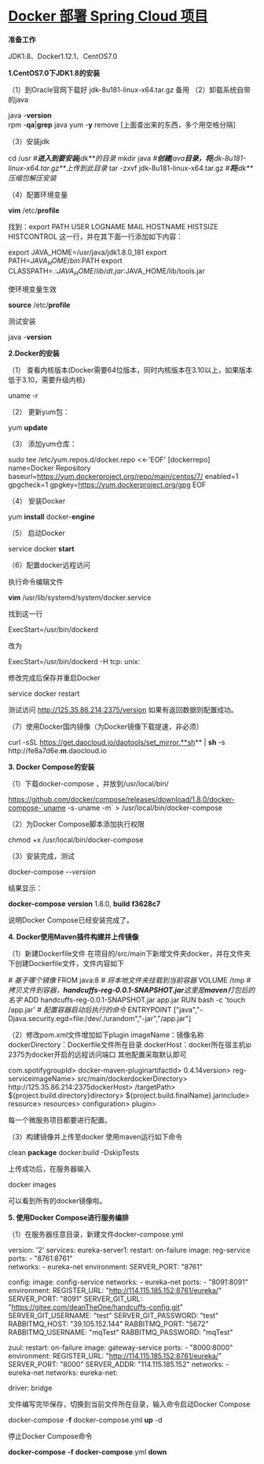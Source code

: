 # [ Docker 部署 Spring Cloud 项目](https://www.cnblogs.com/d102601560/p/12883271.html)

**准备工作**

JDK1.8、Docker1.12.1、CentOS7.0

**1.CentOS7.0下JDK1.8的安装**

（1）到Oracle官网下载好 jdk-8u181-linux-x64.tar.gz 备用
（2）卸载系统自带的java

java -**version**      
rpm -**qa**|**grep** java
yum -**y** remove [上面查出来的东西，多个用空格分隔]

（3）安装jdk

cd /usr *#**进入到要安装**jdk**的目录*
mkdir java *#**创建**java**目录，将**jdk-8u181-linux-x64.tar.gz**上传到此目录*
tar -zxvf jdk-8u181-linux-x64.tar.gz *#**将**jdk**压缩包解压安装*

（4）配置环境变量

**vim** /etc/**profile**

找到：export PATH USER LOGNAME MAIL HOSTNAME HISTSIZE HISTCONTROL 这一行，并在其下面一行添加如下内容：

export JAVA_HOME=/usr/java/jdk1.8.0_181
export PATH=$JAVA_HOME/bin:$PATH
export CLASSPATH=.:$JAVA_HOME/lib/dt.jar:$JAVA_HOME/lib/tools.jar

使环境变量生效

**source** /etc/**profile**

测试安装

java -**version**

 

**2.Docker的安装**

 

（1） 查看内核版本(Docker需要64位版本，同时内核版本在3.10以上，如果版本低于3.10，需要升级内核)

uname -r

（2） 更新yum包：

yum **update**

（3） 添加yum仓库：

sudo tee /etc/yum.repos.d/docker.repo <<-'EOF'
[dockerrepo]
name=Docker Repository
baseurl=https://yum.dockerproject.org/repo/main/centos/7/
enabled=1
gpgcheck=1
gpgkey=https://yum.dockerproject.org/gpg
EOF

（4） 安装Docker

yum **install** docker-**engine**

（5） 启动Docker

service docker **start**

（6）配置docker远程访问

执行命令编辑文件

**vim** /usr/lib/systemd/system/docker.service

找到这一行

ExecStart=/usr/bin/dockerd

改为 

ExecStart=/usr/bin/dockerd -H tcp:
 unix:

修改完成后保存并重启Docker

service docker restart

测试访问 http://125.35.86.214:2375/version 如果有返回数据则配置成功。

（7）使用Docker国内镜像（为Docker镜像下载提速，非必须）

curl -sSL https://get.daocloud.io/daotools/set_mirror.**sh** | **sh** -s
http://fe8a7d6e.**m**.daocloud.io

 

**3. Docker Compose的安装**

（1）下载docker-compose ，并放到/usr/local/bin/

https://github.com/docker/compose/releases/download/1.8.0/docker-compose-`uname
-s`-`uname -m` > /usr/local/bin/docker-compose

（2）为Docker Compose脚本添加执行权限

chmod +x /usr/local/bin/docker-compose

（3）安装完成，测试

docker-compose *--version*

结果显示：

**docker-compose** **version** 1.8.0, **build** **f3628c7**

说明Docker Compose已经安装完成了。

**4. Docker使用Maven插件构建并上传镜像**

（1）新建Dockerfile文件
在项目的/src/main下新增文件夹docker，并在文件夹下创建Dockerfile文件，文件内容如下

*#* *基于哪个镜像*
FROM java:8
*#* *将本地文件夹挂载到当前容器*
VOLUME /tmp
*#* *拷贝文件到容器，**handcuffs-reg-0.0.1-SNAPSHOT.jar**这里是**maven**打包后的名字*
ADD handcuffs-reg-0.0.1-SNAPSHOT.jar app.jar
RUN bash -c 'touch /app.jar'
*#* *配置容器启动后执行的命令*
ENTRYPOINT ["java","-Djava.security.egd=file:/dev/./urandom","-jar","/app.jar"]

（2）修改pom.xml文件增加如下plugin
imageName：镜像名称
dockerDirectory：Dockerfile文件所在目录
dockerHost：docker所在宿主机ip 2375为docker开启的远程访问端口
其他配置采取默认即可

<plugin>
  <groupId>com.spotifygroupId>
  <artifactId>docker-maven-pluginartifactId>
  <version>0.4.14version>
  <configuration>
    <imageName>reg-serviceimageName>
    <dockerDirectory>src/main/dockerdockerDirectory>
     <dockerHost>http://125.35.86.214:2375dockerHost>
      <resources>
        <resource>
          <targetPath>/targetPath>
          <directory>${project.build.directory}directory>
          <include>${project.build.finalName}.jarinclude>
        resource>
      resources>
  configuration>
plugin>

每一个微服务项目都要进行配置。

（3）构建镜像并上传至docker
使用maven运行如下命令

clean **package** docker:build -DskipTests

上传成功后，在服务器输入

docker images

可以看到所有的docker镜像啦。

**5. 使用Docker Compose进行服务编排**

（1）在服务器任意目录，新建文件docker-compose.yml

version: '2'
services:
 eureka-server1:
  restart: on-failure
  image: reg-service
  ports:
   \- "8761:8761"      
  networks:
   \- eureka-net
  environment:
   SERVER_PORT: "8761"   

 config:
  image: config-service
  networks:
   \- eureka-net
  ports:
   \- "8091:8091"      
  environment:
   REGISTER_URL: "http://114.115.185.152:8761/eureka/" 
   SERVER_PORT: "8091"
   SERVER_GIT_URL: "https://gitee.com/deanTheOne/handcuffs-config.git"
   SERVER_GIT_USERNAME: "test"
   SERVER_GIT_PASSWORD: "test"
   RABBITMQ_HOST: "39.105.152.144"
   RABBITMQ_PORT: "5672"
   RABBITMQ_USERNAME: "mqTest"
   RABBITMQ_PASSWORD: "mqTest"


 zuul:
  restart: on-failure
  image: gateway-service
  ports:
   \- "8000:8000"
  environment:
   REGISTER_URL: "http://114.115.185.152:8761/eureka/"
   SERVER_PORT: "8000"
   SERVER_ADDR: "114.115.185.152"
  networks:
   \- eureka-net
networks:
 eureka-net:

  driver: bridge

文件编写完毕保存，切换到当前文件所在目录，输入命令启动Docker Compose

docker-compose -**f** docker-compose.yml **up** -d

停止Docker Compose命令

**docker-compose** **-f** **docker-compose**.yml **down**